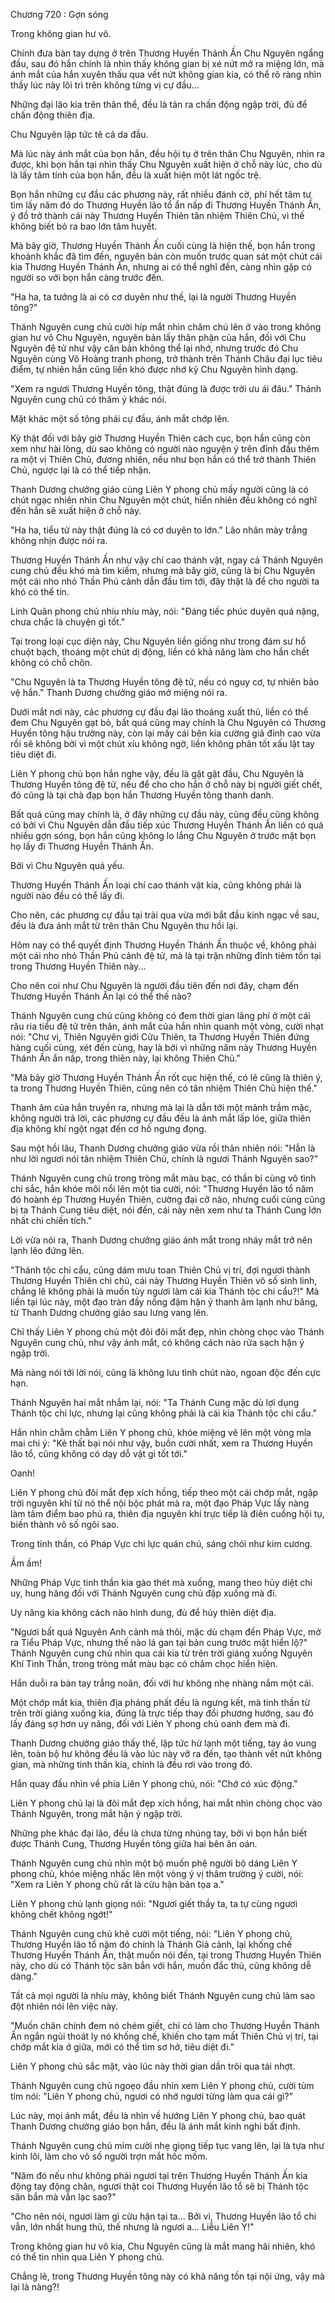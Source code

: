 




Chương 720 : Gợn sóng


Trong không gian hư vô.

Chính đưa bàn tay dựng ở trên Thương Huyền Thánh Ấn Chu Nguyên ngẩng đầu, sau đó hắn chính là nhìn thấy không gian bị xé nứt mở ra miệng lớn, mà ánh mắt của hắn xuyên thấu qua vết nứt không gian kia, có thể rõ ràng nhìn thấy lúc này lôi trì trên không từng vị cự đầu...

Những đại lão kia trên thân thể, đều là tản ra chấn động ngập trời, đủ để chấn động thiên địa.

Chu Nguyên lập tức tê cả da đầu.

Mà lúc này ánh mắt của bọn hắn, đều hội tụ ở trên thân Chu Nguyên, nhìn ra được, khi bọn hắn tại nhìn thấy Chu Nguyên xuất hiện ở chỗ này lúc, cho dù là lấy tâm tính của bọn hắn, đều là xuất hiện một lát ngốc trệ.

Bọn hắn những cự đầu các phương này, rất nhiều đánh cờ, phí hết tâm tư tìm lấy năm đó do Thương Huyền lão tổ ẩn nấp đi Thương Huyền Thánh Ấn, ý đồ trở thành cái này Thương Huyền Thiên tân nhiệm Thiên Chủ, vì thế không biết bỏ ra bao lớn tâm huyết.

Mà bây giờ, Thương Huyền Thánh Ấn cuối cùng là hiện thế, bọn hắn trong khoảnh khắc đã tìm đến, nguyên bản còn muốn trước quan sát một chút cái kia Thương Huyền Thánh Ấn, nhưng ai có thể nghĩ đến, càng nhìn gặp có người so với bọn hắn càng trước đến.

"Ha ha, ta tưởng là ai có cơ duyên như thế, lại là người Thương Huyền tông?"

Thánh Nguyên cung chủ cười híp mắt nhìn chăm chú lên ở vào trong không gian hư vô Chu Nguyên, nguyên bản lấy thân phận của hắn, đối với Chu Nguyên đệ tử như vậy căn bản không thể lại nhớ, nhưng trước đó Chu Nguyên cùng Võ Hoàng tranh phong, trở thành trên Thánh Châu đại lục tiêu điểm, tự nhiên hắn cũng liền khó được nhớ kỹ Chu Nguyên hình dạng.

"Xem ra ngươi Thương Huyền tông, thật đúng là được trời ưu ái đâu." Thánh Nguyên cung chủ có thâm ý khác nói.

Mặt khác một số tông phái cự đầu, ánh mắt chớp lên.

Kỳ thật đối với bây giờ Thương Huyền Thiên cách cục, bọn hắn cũng còn xem như hài lòng, dù sao không có người nào nguyện ý trên đỉnh đầu thêm ra một vị Thiên Chủ, đương nhiên, nếu như bọn hắn có thể trở thành Thiên Chủ, ngược lại là có thể tiếp nhận.

Thanh Dương chưởng giáo cùng Liên Y phong chủ mấy người cũng là có chút ngạc nhiên nhìn Chu Nguyên một chút, hiển nhiên đều không có nghĩ đến hắn sẽ xuất hiện ở chỗ này.

"Ha ha, tiểu tử này thật đúng là có cơ duyên to lớn." Lão nhân mày trắng không nhịn được nói ra.

Thương Huyền Thánh Ấn như vậy chí cao thánh vật, ngay cả Thánh Nguyên cung chủ đều khó mà tìm kiếm, nhưng mà bây giờ, cũng là bị Chu Nguyên một cái nho nhỏ Thần Phủ cảnh dẫn đầu tìm tới, đây thật là để cho người ta khó có thể tin.

Linh Quân phong chủ nhíu nhíu mày, nói: "Đáng tiếc phúc duyên quá nặng, chưa chắc là chuyện gì tốt."

Tại trong loại cục diện này, Chu Nguyên liền giống như trong đám sư hổ chuột bạch, thoáng một chút dị động, liền có khả năng làm cho hắn chết không có chỗ chôn.

"Chu Nguyên là ta Thương Huyền tông đệ tử, nếu có nguy cơ, tự nhiên bảo vệ hắn." Thanh Dương chưởng giáo mở miệng nói ra.

Dưới mắt nơi này, các phương cự đầu đại lão thoáng xuất thủ, liền có thể đem Chu Nguyên gạt bỏ, bất quá cũng may chính là Chu Nguyên có Thương Huyền tông hậu trường này, còn lại mấy cái bên kia cường giả đỉnh cao vừa rồi sẽ không bởi vì một chút xíu không ngờ, liền không phân tốt xấu lật tay tiêu diệt đi.

Liên Y phong chủ bọn hắn nghe vậy, đều là gật gật đầu, Chu Nguyên là Thương Huyền tông đệ tử, nếu để cho cho hắn ở chỗ này bị người giết chết, đó cũng là tại chà đạp bọn hắn Thương Huyền tông thanh danh.

Bất quá cũng may chính là, ở đây những cự đầu này, cũng đều cũng không có bởi vì Chu Nguyên dẫn đầu tiếp xúc Thương Huyền Thánh Ấn liền có quá nhiều gợn sóng, bọn hắn cũng không lo lắng Chu Nguyên ở trước mặt bọn họ lấy đi Thương Huyền Thánh Ấn.

Bởi vì Chu Nguyên quá yếu.

Thương Huyền Thánh Ấn loại chí cao thánh vật kia, cũng không phải là người nào đều có thể lấy đi.

Cho nên, các phương cự đầu tại trải qua vừa mới bắt đầu kinh ngạc về sau, đều là đưa ánh mắt từ trên thân Chu Nguyên thu hồi lại.

Hôm nay có thể quyết định Thương Huyền Thánh Ấn thuộc về, không phải một cái nho nhỏ Thần Phủ cảnh đệ tử, mà là tại trận những đỉnh tiêm tồn tại trong Thương Huyền Thiên này...

Cho nên coi như Chu Nguyên là người đầu tiên đến nơi đây, chạm đến Thương Huyền Thánh Ấn lại có thể thế nào?

Thánh Nguyên cung chủ cũng không có đem thời gian lãng phí ở một cái râu ria tiểu đệ tử trên thân, ánh mắt của hắn nhìn quanh một vòng, cười nhạt nói: "Chư vị, Thiên Nguyên giới Cửu Thiên, ta Thương Huyền Thiên đứng hàng cuối cùng, xét đến cùng, hay là bởi vì những năm này Thương Huyền Thánh Ấn ẩn nấp, trong thiên này, lại không Thiên Chủ."

"Mà bây giờ Thương Huyền Thánh Ấn rốt cục hiện thế, có lẽ cũng là thiên ý, ta trong Thương Huyền Thiên, cũng nên có tân nhiệm Thiên Chủ hiện thế."

Thanh âm của hắn truyền ra, nhưng mà lại là dẫn tới một mảnh trầm mặc, không người trả lời, các phương cự đầu đều là ánh mắt lấp lóe, giữa thiên địa không khí ngột ngạt đến cơ hồ ngưng đọng.

Sau một hồi lâu, Thanh Dương chưởng giáo vừa rồi thản nhiên nói: "Hẳn là như lời ngươi nói tân nhiệm Thiên Chủ, chính là ngươi Thánh Nguyên sao?"

Thánh Nguyên cung chủ trong tròng mắt màu bạc, có thần bí cùng vô tình chi sắc, hắn khóe môi nổi lên một tia cười, nói: "Thương Huyền lão tổ năm đó hoành ép Thương Huyền Thiên, cường đại cỡ nào, nhưng cuối cùng cũng bị ta Thánh Cung tiêu diệt, nói đến, cái này nên xem như ta Thánh Cung lớn nhất chi chiến tích."

Lời vừa nói ra, Thanh Dương chưởng giáo ánh mắt trong nháy mắt trở nên lạnh lẽo đứng lên.

"Thánh tộc chi cẩu, cũng dám mưu toan Thiên Chủ vị trí, đợi ngươi thành Thương Huyền Thiên chi chủ, cái này Thương Huyền Thiên vô số sinh linh, chẳng lẽ không phải là muốn tùy ngươi làm cái kia Thánh tộc chi cẩu?!" Mà liền tại lúc này, một đạo tràn đầy nồng đậm hận ý thanh âm lạnh như băng, từ Thanh Dương chưởng giáo sau lưng vang lên.

Chỉ thấy Liên Y phong chủ một đôi đôi mắt đẹp, nhìn chòng chọc vào Thánh Nguyên cung chủ, như vậy ánh mắt, có không cách nào rửa sạch hận ý ngập trời.

Mà nàng nói tới lời nói, cũng là không lưu tình chút nào, ngoan độc đến cực hạn.

Thánh Nguyên hai mắt nhắm lại, nói: "Ta Thánh Cung mặc dù lợi dụng Thánh tộc chi lực, nhưng lại cũng không phải là cái kia Thánh tộc chi cẩu."

Hắn nhìn chằm chằm Liên Y phong chủ, khóe miệng vẽ lên một vòng mỉa mai chi ý: "Kẻ thất bại nói như vậy, buồn cười nhất, xem ra Thương Huyền lão tổ, cũng không có dạy dỗ vật gì tốt tới."

Oanh!

Liên Y phong chủ đôi mắt đẹp xích hồng, tiếp theo một cái chớp mắt, ngập trời nguyên khí từ nó thể nội bộc phát mà ra, một đạo Pháp Vực lấy nàng làm tâm điểm bao phủ ra, thiên địa nguyên khí trực tiếp là điên cuồng hội tụ, biến thành vô số ngôi sao.

Trong tinh thần, có Pháp Vực chi lực quán chú, sáng chói như kim cương.

Ầm ầm!

Những Pháp Vực tinh thần kia gào thét mà xuống, mang theo hủy diệt chi uy, hung hăng đối với Thánh Nguyên cung chủ đập xuống mà đi.

Uy năng kia không cách nào hình dung, đủ để hủy thiên diệt địa.

"Ngươi bất quá Nguyên Anh cảnh mà thôi, mặc dù chạm đến Pháp Vực, mở ra Tiểu Pháp Vực, nhưng thế nào lá gan tại bản cung trước mặt hiển lộ?" Thánh Nguyên cung chủ nhìn qua cái kia từ trên trời giáng xuống Nguyên Khí Tinh Thần, trong tròng mắt màu bạc có châm chọc hiển hiện.

Hắn duỗi ra bàn tay trắng noãn, đối với hư không nhẹ nhàng nắm một cái.

Một chớp mắt kia, thiên địa phảng phất đều là ngưng kết, mà tinh thần từ trên trời giáng xuống kia, đúng là trực tiếp thay đổi phương hướng, sau đó lấy đáng sợ hơn uy năng, đối với Liên Y phong chủ oanh đem mà đi.

Thanh Dương chưởng giáo thấy thế, lập tức hừ lạnh một tiếng, tay áo vung lên, toàn bộ hư không đều là vào lúc này vỡ ra đến, tạo thành vết nứt không gian, mà những tinh thần kia, chính là đều rơi vào trong đó.

Hắn quay đầu nhìn về phía Liên Y phong chủ, nói: "Chớ có xúc động."

Liên Y phong chủ lại là đôi mắt đẹp xích hồng, hai mắt nhìn chòng chọc vào Thánh Nguyên, trong mắt hận ý ngập trời.

Những phe khác đại lão, đều là chưa từng nhúng tay, bởi vì bọn hắn biết được Thánh Cung, Thương Huyền tông giữa hai bên ân oán.

Thánh Nguyên cung chủ nhìn một bộ muốn phệ người bộ dáng Liên Y phong chủ, khóe miệng nhấc lên một vòng ý vị thâm trường ý cười, nói: "Xem ra Liên Y phong chủ rất là cừu hận bản tọa a."

Liên Y phong chủ lạnh giọng nói: "Ngươi giết thầy ta, ta tự cùng ngươi không chết không ngớt!"

Thánh Nguyên cung chủ khẽ cười một tiếng, nói: "Liên Y phong chủ, Thương Huyền lão tổ năm đó chính là Thánh Giả cảnh, lại khống chế Thương Huyền Thánh Ấn, thật muốn nói đến, tại trong Thương Huyền Thiên này, cho dù có Thánh tộc săn bắn với hắn, muốn đắc thủ, cũng không dễ dàng."

Tất cả mọi người là nhíu mày, không biết Thánh Nguyên cung chủ làm sao đột nhiên nói lên việc này.

"Muốn chân chính đem nó chém giết, chỉ có làm cho Thương Huyền Thánh Ấn ngắn ngủi thoát ly nó khống chế, khiến cho tạm mất Thiên Chủ vị trí, tại chớp mắt kia ở giữa, mới có thể tìm sơ hở, tiêu diệt đi."

Liên Y phong chủ sắc mặt, vào lúc này thời gian dần trôi qua tái nhợt.

Thánh Nguyên cung chủ ngoẹo đầu nhìn xem Liên Y phong chủ, cười tủm tỉm nói: "Liên Y phong chủ, ngươi có nhớ ngươi từng làm qua cái gì?"

Lúc này, mọi ánh mắt, đều là nhìn về hướng Liên Y phong chủ, bao quát Thanh Dương chưởng giáo bọn hắn, đều là ánh mắt kinh nghi bất định.

Thánh Nguyên cung chủ mỉm cười nhẹ giọng tiếp tục vang lên, lại là tựa như kinh lôi, làm cho vô số người trợn mắt hốc mồm.

"Năm đó nếu như không phải ngươi tại trên Thương Huyền Thánh Ấn kia động tay động chân, ngươi thật coi Thương Huyền lão tổ sẽ bị Thánh tộc săn bắn mà vẫn lạc sao?"

"Cho nên nói, ngươi làm gì cừu hận tại ta... Bởi vì, Thương Huyền lão tổ chi vẫn, lớn nhất hung thủ, thế nhưng là ngươi a... Liễu Liên Y!"

Trong không gian hư vô kia, Chu Nguyên cũng là mắt mang hãi nhiên, khó có thể tin nhìn qua Liên Y phong chủ.

Chẳng lẽ, trong Thương Huyền tông này có khả năng tồn tại nội ứng, vậy mà lại là nàng?!




